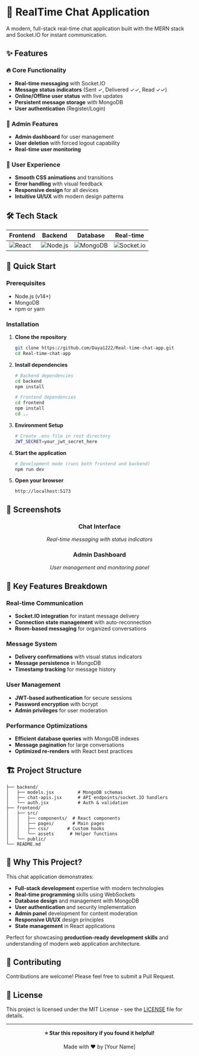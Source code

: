 # 💬 RealTime Chat Application

A modern, full-stack real-time chat application built with the MERN stack and Socket.IO for instant communication.

## ✨ Features

### 🔥 Core Functionality
- **Real-time messaging** with Socket.IO
- **Message status indicators** (Sent ✓, Delivered ✓✓, Read ✓✓)
- **Online/Offline user status** with live updates
- **Persistent message storage** with MongoDB
- **User authentication** (Register/Login)

### 👑 Admin Features
- **Admin dashboard** for user management
- **User deletion** with forced logout capability
- **Real-time user monitoring**

### 🎨 User Experience
- **Smooth CSS animations** and transitions
- **Error handling** with visual feedback
- **Responsive design** for all devices
- **Intuitive UI/UX** with modern design patterns

## 🛠️ Tech Stack

| Frontend | Backend | Database | Real-time |
|----------|---------|----------|-----------|
| ![React](https://img.shields.io/badge/React-20232A?style=for-the-badge&logo=react&logoColor=61DAFB) | ![Node.js](https://img.shields.io/badge/Node.js-43853D?style=for-the-badge&logo=node.js&logoColor=white) | ![MongoDB](https://img.shields.io/badge/MongoDB-4EA94B?style=for-the-badge&logo=mongodb&logoColor=white) | ![Socket.io](https://img.shields.io/badge/Socket.io-black?style=for-the-badge&logo=socket.io&badgeColor=010101) |

## 🚀 Quick Start

### Prerequisites
- Node.js (v14+)
- MongoDB
- npm or yarn

### Installation

1. **Clone the repository**
   ```bash
   git clone https://github.com/Daya1222/Real-time-chat-app.git
   cd Real-time-chat-app
   ```

2. **Install dependencies**
   ```bash
   # Backend dependencies
   cd backend
   npm install
   
   # Frontend dependencies
   cd frontend
   npm install
   cd ..
   ```

3. **Environment Setup**
   ```bash
   # Create .env file in root directory
   JWT_SECRET=your_jwt_secret_here
   ```

4. **Start the application**
   ```bash
   # Development mode (runs both frontend and backend)
   npm run dev
   

5. **Open your browser**
   ```
   http://localhost:5173
   ```

## 📱 Screenshots

<div align="center">

### Chat Interface
*Real-time messaging with status indicators*

### Admin Dashboard
*User management and monitoring panel*

</div>

## 🔧 Key Features Breakdown

### Real-time Communication
- **Socket.IO integration** for instant message delivery
- **Connection state management** with auto-reconnection
- **Room-based messaging** for organized conversations

### Message System
- **Delivery confirmations** with visual status indicators
- **Message persistence** in MongoDB
- **Timestamp tracking** for message history

### User Management
- **JWT-based authentication** for secure sessions
- **Password encryption** with bcrypt
- **Admin privileges** for user moderation

### Performance Optimizations
- **Efficient database queries** with MongoDB indexes
- **Message pagination** for large conversations
- **Optimized re-renders** with React best practices

## 🏗️ Project Structure

```
├── backend/
│   ├── models.jsx         # MongoDB schemas
│   ├── chat-apis.jsx      # API endpoints/socket.IO handlers
│   └── auth.jsx           # Auth & validation
├── frontend/
│   ├── src/
│   │   ├── components/  # React components
│   │   ├── pages/       # Main pages
│   │   ├── css/       # Custom hooks
│   │   └── assets      # Helper functions
│   └── public/
└── README.md
```

## 🎯 Why This Project?

This chat application demonstrates:

- **Full-stack development** expertise with modern technologies
- **Real-time programming** skills using WebSockets
- **Database design** and management with MongoDB
- **User authentication** and security implementation
- **Admin panel** development for content moderation
- **Responsive UI/UX** design principles
- **State management** in React applications

Perfect for showcasing **production-ready development skills** and understanding of modern web application architecture.

## 🤝 Contributing

Contributions are welcome! Please feel free to submit a Pull Request.

## 📄 License

This project is licensed under the MIT License - see the [LICENSE](LICENSE) file for details.

---

<div align="center">

**⭐ Star this repository if you found it helpful!**

Made with ❤️ by [Your Name]

</div>
